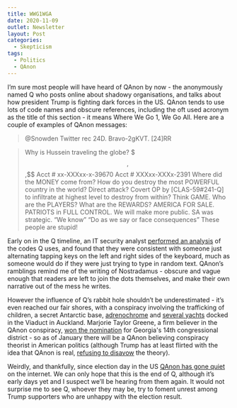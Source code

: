 ```yaml
---
title: WWG1WGA
date: 2020-11-09
outlet: Newsletter
layout: Post
categories:
  - Skepticism
tags:
  - Politics
  - QAnon
---
```


I’m sure most people will have heard of QAnon by now - the anonymously named Q who posts online about shadowy organisations, and talks about how president Trump is fighting dark forces in the US. QAnon tends to use lots of code names and obscure references, including the oft used acronym as the title of this section - it means Where We Go 1, We Go All. Here are a couple of examples of QAnon messages:

<!-- more -->

> @Snowden
> Twitter rec 24D.
> Bravo-2gKVT.
> \[24\]RR

> Why is Hussein traveling the globe?
> $$$,$$$,$$$
> Acct # xx-XXXxx-x-39670
> Acct # XXXxx-XXXx-2391
> Where did the MONEY come from?
> How do you destroy the most POWERFUL country in the world?
> Direct attack?
> Covert OP by \[CLAS-59#241-Q\] to infiltrate at highest level to destroy from within?
> Think GAME.
> Who are the PLAYERS?
> What are the REWARDS?
> AMERICA FOR SALE.
> PATRIOTS in FULL CONTROL.
> We will make more public.
> SA was strategic.
> “We know” “Do as we say or face consequences”
> These people are stupid!

Early on in the Q timeline, an IT security analyst [performed an analysis](https://twitter.com/m8urnett/status/1029119453345198080) of the codes Q uses, and found that they were consistent with someone just alternating tapping keys on the left and right sides of the keyboard, much as someone would do if they were just trying to type in random text. QAnon’s ramblings remind me of the writing of Nostradamus - obscure and vague enough that readers are left to join the dots themselves, and make their own narrative out of the mess he writes.

However the influence of Q’s rabbit hole shouldn’t be underestimated - it’s even reached our fair shores, with a conspiracy involving the trafficking of children, a secret Antarctic base, [adrenochrome](https://thespinoff.co.nz/society/07-04-2020/explainer-adrenochrome-the-drug-that-doesnt-exist/) and [several yachts](https://thespinoff.co.nz/society/30-06-2020/why-are-conspiracy-theorists-monitoring-yachts-in-aucklands-viaduct/) docked in the Viaduct in Auckland. Marjorie Taylor Greene, a firm believer in the QAnon conspiracy, [won the nomination](https://www.theguardian.com/us-news/2020/nov/03/qanon-marjorie-taylor-greene-wins-congress) for Georgia's 14th congressional district - so as of January there will be a QAnon believing conspiracy theorist in American politics (although Trump has at least flirted with the idea that QAnon is real, [refusing to disavow](https://www.theguardian.com/us-news/2020/oct/15/qanon-trump-refuses-disavow-conspiracy-theory-town-hall) the theory).

Weirdly, and thankfully, since election day in the US [QAnon has gone quiet](https://foreignpolicy.com/2020/11/06/qanon-coping-trump-likely-loss-where-is-q/) on the internet. We can only hope that this is the end of Q, although it’s early days yet and I suspect we’ll be hearing from them again. It would not surprise me to see Q, whoever they may be, try to foment unrest among Trump supporters who are unhappy with the election result.
